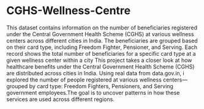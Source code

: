 # CGHS-Wellness-Centre
This dataset contains information on the number of beneficiaries registered under the Central
Government Health Scheme (CGHS) at various wellness centers across different cities in India. The
beneficiaries are grouped based on their card type, including Freedom Fighter, Pensioner, and
Serving. Each record shows the total number of beneficiaries for a specific card type at a given
wellness center within a city
This project takes a closer look at how healthcare benefits under the Central Government Health Scheme (CGHS) are distributed across cities in India.
Using real data from data.gov.in, i explored the number of people registered at various wellness centers—grouped by card type: Freedom Fighters, Pensioners, and Serving government employees.The goal is to uncover patterns in how these services are used across different regions.
